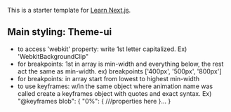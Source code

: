 This is a starter template for [Learn Next.js](https://nextjs.org/learn).

## Main styling: Theme-ui

- to access 'webkit' property: write 1st letter capitalized. Ex) 'WebkitBackgroundClip"
- for breakpoints: 1st in array is min-width and everything below, the rest act the same as min-width. ex) breakpoints ['400px', '500px', '800px']
- for breakpoints: in array start from lowest to highest min-width
- to use keyframes: w/in the same object where animation name was called create a keyframes object with quotes and exact syntax. Ex)
  "@keyframes blob": {
  "0%": {
  ///properties here
  }...
  }
